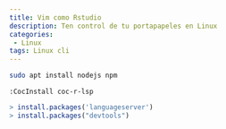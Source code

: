 ```yaml
---
title: Vim como Rstudio
description: Ten control de tu portapapeles en Linux
categories:
 - Linux
tags: Linux cli
---
```

> 
```sh
sudo apt install nodejs npm
```

```
:CocInstall coc-r-lsp
```
```r
> install.packages('languageserver')
> install.packages("devtools")
```


